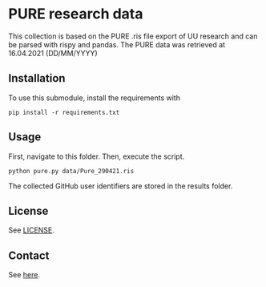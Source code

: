 # PURE research data
This collection is based on the PURE .ris file export of UU research and can be parsed with rispy and pandas.
The PURE data was retrieved at 16.04.2021 (DD/MM/YYYY)

## Installation

To use this submodule, install the requirements with

```console
pip install -r requirements.txt
```

## Usage

First, navigate to this folder. Then, execute the script.

```console
python pure.py data/Pure_290421.ris
```

The collected GitHub user identifiers are stored in the results folder.

## License

See [LICENSE](../../LICENSE).

## Contact

See [here](../../README.md#contact).